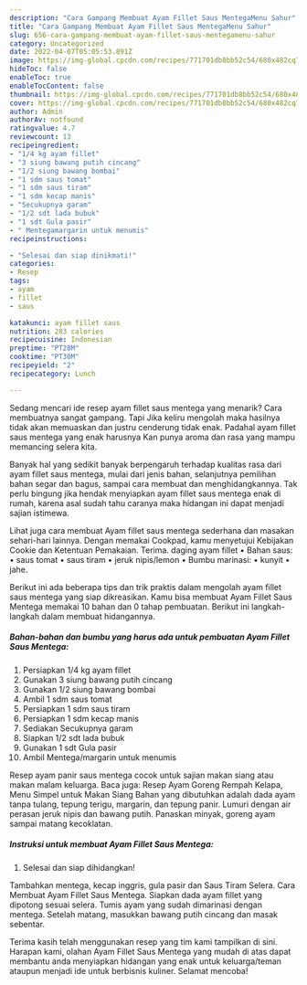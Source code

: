 ```yaml
---
description: "Cara Gampang Membuat Ayam Fillet Saus MentegaMenu Sahur"
title: "Cara Gampang Membuat Ayam Fillet Saus MentegaMenu Sahur"
slug: 656-cara-gampang-membuat-ayam-fillet-saus-mentegamenu-sahur
category: Uncategorized
date: 2022-04-07T05:05:53.891Z
image: https://img-global.cpcdn.com/recipes/771701db8bb52c54/680x482cq70/ayam-fillet-saus-mentega-foto-resep-utama.jpg
hideToc: false
enableToc: true
enableTocContent: false
thumbnail: https://img-global.cpcdn.com/recipes/771701db8bb52c54/680x482cq70/ayam-fillet-saus-mentega-foto-resep-utama.jpg
cover: https://img-global.cpcdn.com/recipes/771701db8bb52c54/680x482cq70/ayam-fillet-saus-mentega-foto-resep-utama.jpg
author: Admin
authorAv: notfound
ratingvalue: 4.7
reviewcount: 13
recipeingredient:
- "1/4 kg ayam fillet"
- "3 siung bawang putih cincang"
- "1/2 siung bawang bombai"
- "1 sdm saus tomat"
- "1 sdm saus tiram"
- "1 sdm kecap manis"
- "Secukupnya garam"
- "1/2 sdt lada bubuk"
- "1 sdt Gula pasir"
- " Mentegamargarin untuk menumis"
recipeinstructions:

- "Selesai dan siap dinikmati!"
categories:
- Resep
tags:
- ayam
- fillet
- saus

katakunci: ayam fillet saus 
nutrition: 283 calories
recipecuisine: Indonesian
preptime: "PT28M"
cooktime: "PT30M"
recipeyield: "2"
recipecategory: Lunch

---
```



Sedang mencari ide resep ayam fillet saus mentega yang menarik? Cara membuatnya sangat gampang. Tapi Jika keliru mengolah maka hasilnya tidak akan memuaskan dan justru cenderung tidak enak. Padahal ayam fillet saus mentega yang enak harusnya Kan punya aroma dan rasa yang mampu memancing selera kita.


Banyak hal yang sedikit banyak berpengaruh terhadap kualitas rasa dari ayam fillet saus mentega, mulai dari jenis bahan, selanjutnya pemilihan bahan segar dan bagus, sampai cara membuat dan menghidangkannya. Tak perlu bingung jika hendak menyiapkan ayam fillet saus mentega enak di rumah, karena asal sudah tahu caranya maka hidangan ini dapat menjadi sajian istimewa.

Lihat juga cara membuat Ayam fillet saus mentega sederhana dan masakan sehari-hari lainnya. Dengan memakai Cookpad, kamu menyetujui Kebijakan Cookie dan Ketentuan Pemakaian. Terima. daging ayam fillet • Bahan saus: • saus tomat • saus tiram • jeruk nipis/lemon • Bumbu marinasi: • kunyit • jahe.


Berikut ini ada beberapa tips dan trik praktis dalam mengolah ayam fillet saus mentega yang siap dikreasikan. Kamu bisa membuat Ayam Fillet Saus Mentega memakai 10 bahan dan 0 tahap pembuatan. Berikut ini langkah-langkah dalam membuat hidangannya.

<!--inarticleads1-->

##### Bahan-bahan dan bumbu yang harus ada untuk pembuatan Ayam Fillet Saus Mentega:

1. Persiapkan 1/4 kg ayam fillet
1. Gunakan 3 siung bawang putih cincang
1. Gunakan 1/2 siung bawang bombai
1. Ambil 1 sdm saus tomat
1. Persiapkan 1 sdm saus tiram
1. Persiapkan 1 sdm kecap manis
1. Sediakan Secukupnya garam
1. Siapkan 1/2 sdt lada bubuk
1. Gunakan 1 sdt Gula pasir
1. Ambil  Mentega/margarin untuk menumis


Resep ayam panir saus mentega cocok untuk sajian makan siang atau makan malam keluarga. Baca juga: Resep Ayam Goreng Rempah Kelapa, Menu Simpel untuk Makan Siang Bahan yang dibutuhkan adalah dada ayam tanpa tulang, tepung terigu, margarin, dan tepung panir. Lumuri dengan air perasan jeruk nipis dan bawang putih. Panaskan minyak, goreng ayam sampai matang kecoklatan. 

<!--inarticleads2-->

##### Instruksi untuk membuat Ayam Fillet Saus Mentega:


1. Selesai dan siap dihidangkan!

Tambahkan mentega, kecap inggris, gula pasir dan Saus Tiram Selera. Cara Membuat Ayam Fillet Saus Mentega. Siapkan dada ayam fillet yang dipotong sesuai selera. Tumis ayam yang sudah dimarinasi dengan mentega. Setelah matang, masukkan bawang putih cincang dan masak sebentar. 

Terima kasih telah menggunakan resep yang tim kami tampilkan di sini. Harapan kami, olahan Ayam Fillet Saus Mentega yang mudah di atas dapat membantu anda menyiapkan hidangan yang enak untuk keluarga/teman ataupun menjadi ide untuk berbisnis kuliner. Selamat mencoba!
